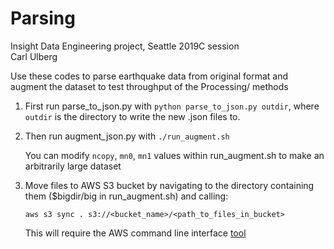 # Parsing
Insight Data Engineering project, Seattle 2019C session  
Carl Ulberg  

Use these codes to parse earthquake data from original format and augment the dataset to test throughput of the Processing/ methods

1. First run parse_to_json.py with `python parse_to_json.py outdir`, where `outdir` is the directory to write the new .json files to.
2. Then run augment_json.py with `./run_augment.sh`
  
   You can modify `ncopy`, `mn0`, `mn1` values within run_augment.sh to make an arbitrarily large dataset

3. Move files to AWS S3 bucket by navigating to the directory containing them ($bigdir/big in run_augment.sh) and calling:

   `aws s3 sync . s3://<bucket_name>/<path_to_files_in_bucket>`
   
   This will require the AWS command line interface [tool](https://aws.amazon.com/cli/)
